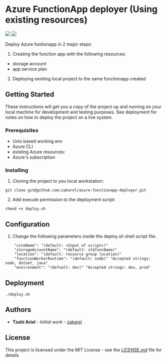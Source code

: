 # Azure FunctionApp deployer (Using existing resources)

<img src="https://img.shields.io/badge/Azure%20CLI%20-v2.19.1-blue?style=flat-square">   <img src="https://img.shields.io/badge/VSCode%20-v1.53.2-purple?style=flat-square">


Deploy Azure funtionapp in 2 major steps:
1. Creating the function app with the following resources:
 - storage account
 - app service plan
2. Deploying existing local project to the same functionapp created

## Getting Started

These instructions will get you a copy of the project up and running on your local machine for development and testing purposes. See deployment for notes on how to deploy the project on a live system.

### Prerequisites

- Unix based working env
- Azure CLI
- existing Azure resources:
 - Azure's subscription

### Installing

1. Cloning the project to you local workstation:

```
git clone git@github.com:zakarel/azure-functionapp-deployer.git
```
2. Add execute permission to the deployment script:

```
chmod +x deploy.sh
```

## Configuration

1. Change the following parameters inside the deploy.sh shell script file:
```
    "siteName": "(default: <Input of script>)"
    "storageAccountName": "(default: st$funcName)"
    "location": "(default: resource group location)"
    "functionWorkerRuntime": "(default: node)" "Accepted strings: node, dotnet, java"
    "environment": "(defualt: dev)" "Accepted strings: dev, prod"
```

## Deployment

```
./deploy.sh
```

## Authors

* **Tzahi Ariel** - *Initial work* - [zakarel](https://github.com/zakarel)

## License

This project is licensed under the MIT License - see the [LICENSE.md](LICENSE.md) file for details
